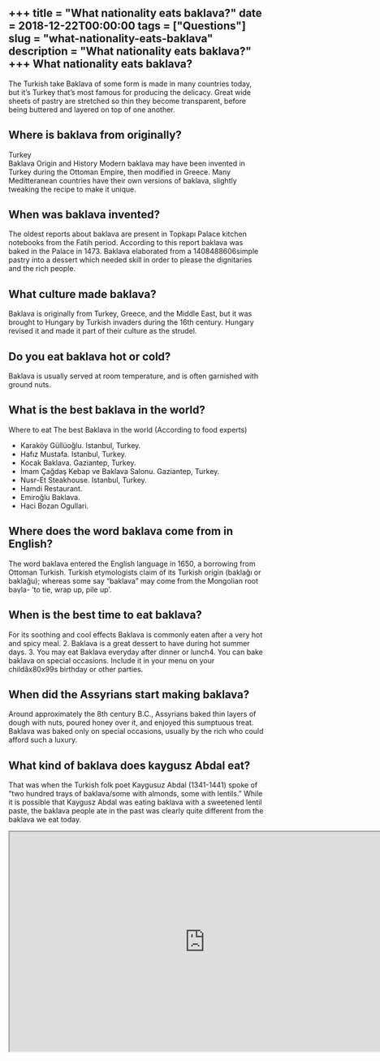 +++
title = "What nationality eats baklava?"
date = 2018-12-22T00:00:00
tags = ["Questions"]
slug = "what-nationality-eats-baklava"
description = "What nationality eats baklava?"
+++
What nationality eats baklava?
------------------------------

The Turkish take Baklava of some form is made in many countries today, but it’s Turkey that’s most famous for producing the delicacy. Great wide sheets of pastry are stretched so thin they become transparent, before being buttered and layered on top of one another.

Where is baklava from originally?
---------------------------------

Turkey  
Baklava Origin and History Modern baklava may have been invented in Turkey during the Ottoman Empire, then modified in Greece. Many Meditteranean countries have their own versions of baklava, slightly tweaking the recipe to make it unique.

When was baklava invented?
--------------------------

The oldest reports about baklava are present in Topkapı Palace kitchen notebooks from the Fatih period. According to this report baklava was baked in the Palace in 1473. Baklava elaborated from a 1408488606simple pastry into a dessert which needed skill in order to please the dignitaries and the rich people.

What culture made baklava?
--------------------------

Baklava is originally from Turkey, Greece, and the Middle East, but it was brought to Hungary by Turkish invaders during the 16th century. Hungary revised it and made it part of their culture as the strudel.

Do you eat baklava hot or cold?
-------------------------------

Baklava is usually served at room temperature, and is often garnished with ground nuts.

What is the best baklava in the world?
--------------------------------------

Where to eat The best Baklava in the world (According to food experts)

- Karaköy Güllüoğlu. Istanbul, Turkey.
- Hafız Mustafa. Istanbul, Turkey.
- Kocak Baklava. Gaziantep, Turkey.
- İmam Çağdaş Kebap ve Baklava Salonu. Gaziantep, Turkey.
- Nusr-Et Steakhouse. Istanbul, Turkey.
- Hamdi Restaurant.
- Emiroğlu Baklava.
- Haci Bozan Ogullari.

Where does the word baklava come from in English?
-------------------------------------------------

The word baklava entered the English language in 1650, a borrowing from Ottoman Turkish. Turkish etymologists claim of its Turkish origin (baklağı or baklağu); whereas some say “baklava” may come from the Mongolian root baγla- ‘to tie, wrap up, pile up’.

When is the best time to eat baklava?
-------------------------------------

For its soothing and cool effects Baklava is commonly eaten after a very hot and spicy meal. 2. Baklava is a great dessert to have during hot summer days. 3. You may eat Baklava everyday after dinner or lunch4. You can bake baklava on special occasions. Include it in your menu on your childâx80x99s birthday or other parties.

When did the Assyrians start making baklava?
--------------------------------------------

Around approximately the 8th century B.C., Assyrians baked thin layers of dough with nuts, poured honey over it, and enjoyed this sumptuous treat. Baklava was baked only on special occasions, usually by the rich who could afford such a luxury.

What kind of baklava does kaygusz Abdal eat?
--------------------------------------------

That was when the Turkish folk poet Kaygusuz Abdal (1341-1441) spoke of “two hundred trays of baklava/some with almonds, some with lentils.” While it is possible that Kaygusz Abdal was eating baklava with a sweetened lentil paste, the baklava people ate in the past was clearly quite different from the baklava we eat today.

<iframe allow="accelerometer; autoplay; clipboard-write; encrypted-media; gyroscope; picture-in-picture" allowfullscreen="" class="__youtube_prefs__  epyt-is-override  no-lazyload" data-no-lazy="1" data-origheight="433" data-origwidth="770" data-skipgform_ajax_framebjll="" height="433" id="_ytid_27409" loading="lazy" src="https://www.youtube.com/embed/7CjZJc6AqVY?enablejsapi=1&autoplay=0&cc_load_policy=0&cc_lang_pref=&iv_load_policy=1&loop=0&modestbranding=0&rel=1&fs=1&playsinline=0&autohide=2&theme=dark&color=red&controls=1&" title="YouTube player" width="770"></iframe>